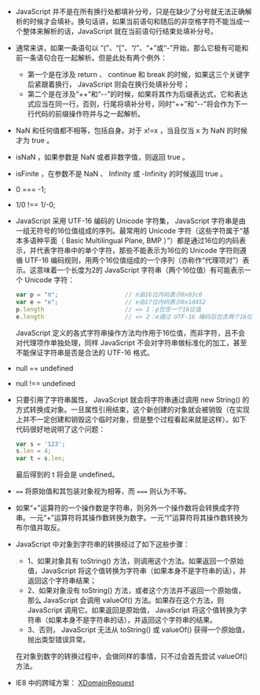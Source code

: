 * JavaScript 并不是在所有换行处都填补分号，只是在缺少了分号就无法正确解析的时候才会填补。换句话讲，如果当前语句和随后的非空格字符不能当成一个整体来解析的话，JavaScript 就在当前语句行结束处填补分号。
* 通常来讲，如果一条语句以 “(”、“[”、“/”、“+”或“-”开始，那么它极有可能和前一条语句合在一起解析。但是此处有两个例外：
  
  - 第一个是在涉及 return 、 continue 和 break 的时候，如果这三个关键字后紧跟着换行， JavaScript 则会在换行处填补分号；
  - 第二个是在涉及“++”和“--”的时候，如果将其作为后缀表达式，它和表达式应当在同一行，否则，行尾将填补分号，同时“++”和“--”将会作为下一行代码的前缀操作符并与之一起解析。

* NaN 和任何值都不相等，包括自身。对于 x!=x ，当且仅当 x 为 NaN 的时候才为 true 。
* isNaN ，如果参数是 NaN 或者非数字值，则返回 true 。
* isFinite ，在参数不是 NaN 、 Infinity 或 -Infinity 的时候返回 true 。
* 0 === -1;
* 1/0 !== 1/-0;
* JavaScript 采用 UTF-16 编码的 Unicode 字符集， JavaScript 字符串是由一组无符号的16位值组成的序列。最常用的 Unicode 字符（这些字符属于“基本多语种平面（ Basic Multilingual Plane, BMP ）”）都是通过16位的内码表示，并代表字符串中的单个字符，那些不能表示为16位的 Unicode 字符则遵循 UTF-16 编码规则，用两个16位值组成的一个序列（亦称作“代理项对”）表示。这意味着一个长度为2的 JavaScript  字符串（两个16位值）有可能表示一个 Unicode 字符：
  
  ```js
  var p = "π";                   // π由16位内码表示0x03c0
  var e = "e";                   // e由17位内码表示0x1d452
  p.length                       // => 1：p包含一个16位值
  e.length                       // => 2：e通过 UTF-16 编码后包含两个16位值：“\ud835\udc52”
  ```
  
  JavaScript 定义的各式字符串操作方法均作用于16位值，而非字符，且不会对代理项作单独处理，同样 JavaScript 不会对字符串做标准化的加工，甚至不能保证字符串是否是合法的 UTF-16 格式。
  
* null == undefined
* null !== undefined
* 只要引用了字符串属性， JavaScript 就会将字符串通过调用 new String() 的方式转换成对象。一旦属性引用结束，这个新创建的对象就会被销毁（在实现上并不一定创建和销毁这个临时对象，但是整个过程看起来就是这样）。如下代码很好地说明了这个问题：

  ```js
  var s = '123';
  s.len = 4;
  var t = s.len;
  ```
  
  最后得到的 t 将会是 undefined。

* `==` 将原始值和其包装对象视为相等，而 `===` 则认为不等。
* 如果“+”运算符的一个操作数是字符串，则另外一个操作数将会转换成字符串。一元“+”运算符将其操作数转换为数字。一元“!”运算符将其操作数转换为布尔值并取反。
* JavaScript 中对象到字符串的转换经过了如下这些步骤：

  - 1、如果对象具有 toString() 方法，则调用这个方法。如果返回一个原始值，JavaScript 将这个值转换为字符串（如果本身不是字符串的话），并返回这个字符串结果；
  - 2、如果对象没有 toString() 方法，或者这个方法并不返回一个原始值，那么 JavaScript 会调用 valueOf() 方法。如果存在这个方法，则 JavaScript 调用它。如果返回是原始值， JavaScript 将这个值转换为字符串（如果本身不是字符串的话），并返回这个字符串的结果。
  - 3、否则， JavaScript 无法从 toString() 或 valueOf() 获得一个原始值，抛出类型错误异常。
  
  在对象到数字的转换过程中，会做同样的事情，只不过会首先尝试 valueOf() 方法。

* IE8 中的跨域方案： [XDomainRequest](https://msdn.microsoft.com/en-us/library/ie/cc288060(v=vs.85).aspx)